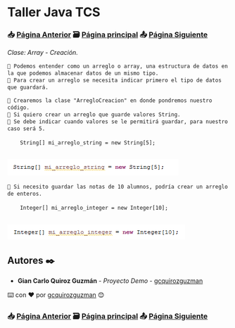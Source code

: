 # Taller Java TCS
### 📥 [Página Anterior](https://github.com/gcquirozguzman/java-tcs-202001/tree/CF00100001) 🗃️ [Página principal](https://github.com/gcquirozguzman/java-tcs-202001) 📤 [Página Siguiente](https://github.com/gcquirozguzman/java-tcs-202001/tree/AADV100001)

_Clase: Array - Creación._

```
📢 Podemos entender como un arreglo o array, una estructura de datos en la que podemos almacenar datos de un mismo tipo.
📢 Para crear un arreglo se necesita indicar primero el tipo de datos que guardará.
```

```
📢 Crearemos la clase "ArregloCreacion" en donde pondremos nuestro código.
📢 Si quiero crear un arreglo que guarde valores String.
📢 Se debe indicar cuando valores se le permitirá guardar, para nuestro caso será 5.
  
    String[] mi_arreglo_string = new String[5];
  
```

![Error: imagen no ha sido cargada](https://github.com/gcquirozguzman/java-tcs-202001/blob/master/imagenes/AC00100001_1.png)

```
📢 Si necesito guardar las notas de 10 alumnos, podría crear un arreglo de enteros.

    Integer[] mi_arreglo_integer = new Integer[10];
  
```

![Error: imagen no ha sido cargada](https://github.com/gcquirozguzman/java-tcs-202001/blob/master/imagenes/AC00100001_2.png)

## Autores ✒️

* **Gian Carlo Quiroz Guzmán** - *Proyecto Demo* - [gcquirozguzman](https://github.com/gcquirozguzman)

⌨️ con ❤️ por [gcquirozguzman](https://github.com/gcquirozguzman) 😊

### 📥 [Página Anterior](https://github.com/gcquirozguzman/java-tcs-202001/tree/CF00100001) 🗃️ [Página principal](https://github.com/gcquirozguzman/java-tcs-202001) 📤 [Página Siguiente](https://github.com/gcquirozguzman/java-tcs-202001/tree/AADV100001)
